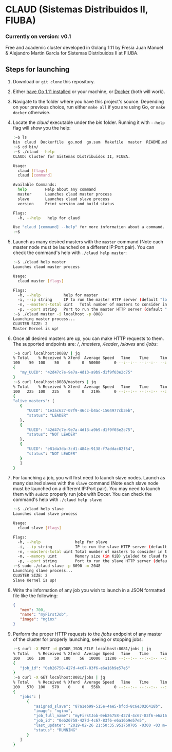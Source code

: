 # CLAUD (Sistemas Distribuidos II, FIUBA)

### Currently on version: v0.1

Free and academic cluster developed in Golang 1.11 by Fresia Juan Manuel & Alejandro Martín García for Sistemas Distribuidos II at FIUBA.

## Steps for launching

1. Download or `git clone` this repository.

2. Either [have Go 1.11 installed](https://golang.org/dl/) or your machine, or [Docker](https://docs.docker.com/install/linux/docker-ce/ubuntu/) (both will work).

3. Navigate to the folder where you have this project's source. Depending on your previous choice, run either `make all` if you are using Go, or `make docker` otherwise.

4. Locate the _claud_ executable under the _bin_ folder. Running it with `--help` flag will show you the help:

   ```bash
   :~$ ls
   bin  claud  Dockerfile  go.mod  go.sum  Makefile  master  README.md
   :~$ cd bin/
   :~$ ./claud --help
   CLAUD: Cluster for Sistemas Distribuidos II, FIUBA.
   
   Usage:
     claud [flags]
     claud [command]
   
   Available Commands:
     help        Help about any command
     master      Launches claud master process
     slave       Launches claud slave process
     version     Print version and build status
   
   Flags:
     -h, --help   help for claud
   
   Use "claud [command] --help" for more information about a command.
   :~$ 
   
   ```

5. Launch as many desired masters with the `master` command (Note each master node must be launched on a different IP:Port pair). You can check the command's help with `./claud help master`:

   ```bash
   :~$ ./claud help master
   Launches claud master process
   
   Usage:
     claud master [flags]
   
   Flags:
     -h, --help          help for master
     -i, --ip string     IP to run the master HTTP server (default "localhost")
     -n, --masters-total uint   Total number of masters to consider in the cluster (default 3)
     -p, --port string   Port to run the master HTTP server (default "8081")
   :~$ ./claud master -i localhost -p 8088
   Launching master process...
   CLUSTER SIZE: 2
   Master Kernel is up!
   
   ```

6. Once all desired masters are up, you can make HTTP requests to them. The supported endpoints are: _/_, _/masters_, _/leader_, _/slaves_ and _/jobs_:

   ```bash
   :~$ curl localhost:8088/ | jq
   % Total    % Received % Xferd  Average Speed   Time    Time     Time  Current Dload  Upload   Total   Spent    Left  Speed
   100    50  100    50    0     0  50000      0 --:--:-- --:--:-- --:--:-- 50000
   {
      "my_UUID": "42d47c7e-9e7a-4d13-a9b9-d1f9f03e2c75"
   }
   :~$ curl localhost:8088/masters | jq
   % Total    % Received % Xferd  Average Speed   Time    Time     Time  Current Dload  Upload   Total   Spent    Left  Speed
   100   225  100   225    0     0   219k      0 --:--:-- --:--:-- --:--:--  219k
   {
   "alive_masters": [
      {
         "UUID": "1e3ac627-07f9-46cc-b4ac-1564977cb3eb",
         "status": "LEADER"
      },
      {
         "UUID": "42d47c7e-9e7a-4d13-a9b9-d1f9f03e2c75",
         "status": "NOT LEADER"
      },
      {
         "UUID": "e81da3da-3cd1-484e-9138-f7addac82f54",
         "status": "NOT LEADER"
      }
      ] 
   }
   
   ```
   
7. For launching a job, you will first need to launch slave nodes. Launch as many desired slaves with the `slave` command (Note each slave node must be launched on a different IP:Port pair). You may need to launch them with `sudo`to properly run jobs with Docer. You can check the command's help with `./claud help slave`:

   ```bash
   :~$ ./claud help slave
   Launches claud slave process
   
   Usage:
     claud slave [flags]
   
   Flags:
     -h, --help               help for slave
     -i, --ip string          IP to run the slave HTTP server (default "localhost")
     -n, --masters-total uint Total number of masters to consider in the cluster (default 3)
     -m, --memory uint        Memory size (in KiB) yielded to claud for running processes (default 1024)
     -p, --port string        Port to run the slave HTTP server (default "8081")
   :~$ sudo ./claud slave -p 8090 -m 2048
   Launching slave process...
   CLUSTER SIZE: 2
   Slave Kernel is up!

   ```

8. Write the information of any job you wish to launch in a JSON formatted file like the following:

   ```json
   {
      "mem": 700,
      "name": "myFirstJob",
      "image": "nginx"
   }
   ```
9. Perform the proper HTTP requests to the _/jobs_ endpoint of any master of the cluster for properly launching, seeing or stopping jobs:

   ```bash
   :~$ curl -X POST -d @YOUR_JSON_FILE localhost:8081/jobs | jq
   % Total    % Received % Xferd  Average Speed   Time    Time     Time  Current Dload  Upload   Total   Spent    Left  Speed
   100   106  100    50  100    56  10000  11200 --:--:-- --:--:-- --:--:-- 21200
   {
      "job_id": "0eb26758-427d-4c67-83f6-e6a16b9e57e5"
   }
   :~$ curl -X GET localhost:8081/jobs | jq
   % Total    % Received % Xferd  Average Speed   Time    Time     Time  Current Dload  Upload   Total   Spent    Left  Speed
   100   570  100   570    0     0   556k      0 --:--:-- --:--:-- --:--:--  556k
   {
      "jobs": [
         {
            "asigned_slave": "87a1eb99-515e-4ae5-bfcd-8c6e3026418b",
            "image": "nginx",
            "job_full_name": "myFirstJob-0eb26758-427d-4c67-83f6-e6a16b9e57e5",
            "job_id": "0eb26758-427d-4c67-83f6-e6a16b9e57e5",
            "last_update": "2019-02-26 21:50:35.951750705 -0300 -03 m=+1262.201623451",
            "status": "RUNNING"
         }
      ]
   }
   ```
